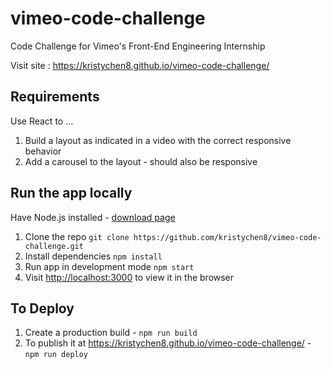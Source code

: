# vimeo-code-challenge
Code Challenge for Vimeo's Front-End Engineering Internship

Visit site : https://kristychen8.github.io/vimeo-code-challenge/

## Requirements
Use React to ...
1. Build a layout as indicated in a video with the correct responsive behavior
2. Add a carousel to the layout - should also be responsive

## Run the app locally
Have Node.js installed - [download page](https://nodejs.org/en/download/)
1. Clone the repo `git clone https://github.com/kristychen8/vimeo-code-challenge.git`
2. Install dependencies `npm install`
3. Run app in development mode `npm start`
4. Visit [http://localhost:3000](http://localhost:3000) to view it in the browser

## To Deploy
1. Create a production build  - `npm run build`
2. To publish it at https://kristychen8.github.io/vimeo-code-challenge/ - `npm run deploy`
